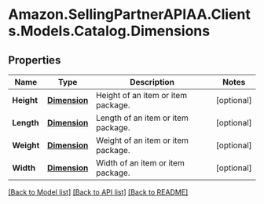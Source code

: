 # Amazon.SellingPartnerAPIAA.Clients.Models.Catalog.Dimensions
## Properties

Name | Type | Description | Notes
------------ | ------------- | ------------- | -------------
**Height** | [**Dimension**](Dimension.md) | Height of an item or item package. | [optional] 
**Length** | [**Dimension**](Dimension.md) | Length of an item or item package. | [optional] 
**Weight** | [**Dimension**](Dimension.md) | Weight of an item or item package. | [optional] 
**Width** | [**Dimension**](Dimension.md) | Width of an item or item package. | [optional] 

[[Back to Model list]](../README.md#documentation-for-models) [[Back to API list]](../README.md#documentation-for-api-endpoints) [[Back to README]](../README.md)

